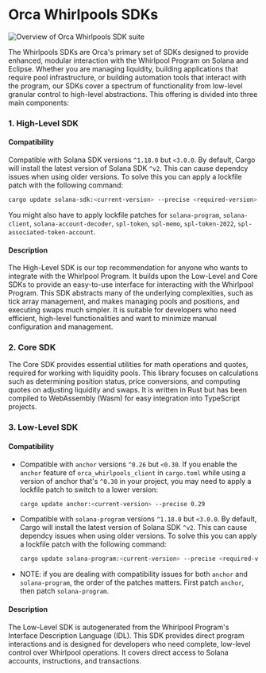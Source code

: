# Orca Whirlpools SDKs

![Overview of Orca Whirlpools SDK suite](/../whirlpools/img/01-Welcome/orca-sdks-overview-rustdocs.png)

The Whirlpools SDKs are Orca's primary set of SDKs designed to provide enhanced, modular interaction with the Whirlpool Program on Solana and Eclipse. Whether you are managing liquidity, building applications that require pool infrastructure, or building automation tools that interact with the program, our SDKs cover a spectrum of functionality from low-level granular control to high-level abstractions. This offering is divided into three main components:

### 1. High-Level SDK
#### Compatibility
Compatible with Solana SDK versions `^1.18.0` but `<3.0.0`. By default, Cargo will install the latest version of Solana SDK `^v2`. This can cause dependcy issues when using older versions. To solve this you can apply a lockfile patch with the following command:
```bash
cargo update solana-sdk:<current-version> --precise <required-version>
```
You might also have to apply lockfile patches for `solana-program`, `solana-client`, `solana-account-decoder`, `spl-token`, `spl-memo`, `spl-token-2022`, `spl-associated-token-account`.

#### Description
The High-Level SDK is our top recommendation for anyone who wants to integrate with the Whirlpool Program. It builds upon the Low-Level and Core SDKs to provide an easy-to-use interface for interacting with the Whirlpool Program. This SDK abstracts many of the underlying complexities, such as tick array management, and makes managing pools and positions, and executing swaps much simpler. It is suitable for developers who need efficient, high-level functionalities and want to minimize manual configuration and management.

### 2. Core SDK
The Core SDK provides essential utilities for math operations and quotes, required for working with liquidity pools. This library focuses on calculations such as determining position status, price conversions, and computing quotes on adjusting liquidity and swaps. It is written in Rust but has been compiled to WebAssembly (Wasm) for easy integration into TypeScript projects.

### 3. Low-Level SDK
#### Compatibility
- Compatible with `anchor` versions `^0.26` but `<0.30`. If you enable the `anchor` feature of `orca_whirlpools_client` in `cargo.toml` while using a version of anchor that's `^0.30` in your project, you may need to apply a lockfile patch to switch to a lower version:
    ```bash
    cargo update anchor:<current-version> --precise 0.29
    ```  
- Compatible with `solana-program` versions `^1.18.0` but `<3.0.0`. By default, Cargo will install the latest version of Solana SDK `^v2`. This can cause dependcy issues when using older versions. To solve this you can apply a lockfile patch with the following command:
    ```bash
    cargo update solana-program:<current-version> --precise <required-version>
    ```
- NOTE: if you are dealing with compatibility issues for both `anchor` and `solana-program`, the order of the patches matters. First patch `anchor`, then patch `solana-program`.

#### Description
The Low-Level SDK is autogenerated from the Whirlpool Program's Interface Description Language (IDL). This SDK provides direct program interactions and is designed for developers who need complete, low-level control over Whirlpool operations. It covers direct access to Solana accounts, instructions, and transactions.